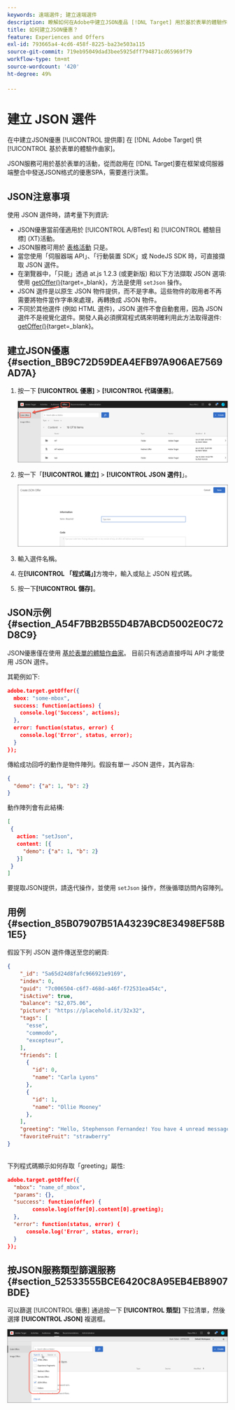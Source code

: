 ```yaml
---
keywords: 遠端選件; 建立遠端選件
description: 瞭解如何在Adobe中建立JSON產品 [!DNL Target] 用於基於表單的體驗作曲家。 JSON產品對框架或SPA伺服器端整合非常有用。
title: 如何建立JSON優惠？
feature: Experiences and Offers
exl-id: 793665a4-4cd6-458f-8225-ba23e503a115
source-git-commit: 719eb95049dad3bee5925dff794871cd65969f79
workflow-type: tm+mt
source-wordcount: '420'
ht-degree: 49%

---
```


# 建立 JSON 選件

在中建立JSON優惠 [!UICONTROL 提供庫] 在 [!DNL Adobe Target] 供 [!UICONTROL 基於表單的體驗作曲家]。

JSON服務可用於基於表單的活動，從而啟用在 [!DNL Target]要在框架或伺服器端整合中發送JSON格式的優惠SPA，需要進行決策。

## JSON注意事項

使用 JSON 選件時，請考量下列資訊:

* JSON優惠當前僅適用於 [!UICONTROL A/BTest] 和 [!UICONTROL 體驗目標] (XT)活動。
* JSON服務可用於 [表格活動](/help/main/c-experiences/form-experience-composer.md) 只是。
* 當您使用「伺服器端 API」、「行動裝置 SDK」或 NodeJS SDK 時，可直接擷取 JSON 選件。
* 在瀏覽器中，「只能」透過 at.js 1.2.3 (或更新版) 和以下方法擷取 JSON 選項: 使用 [getOffer()](https://developer.adobe.com/target/implement/client-side/atjs/atjs-functions/adobe-target-getoffer/){target=_blank}，方法是使用 `setJson` 操作。
* JSON 選件是以原生 JSON 物件提供，而不是字串。這些物件的取用者不再需要將物件當作字串來處理，再轉換成 JSON 物件。
* 不同於其他選件 (例如 HTML 選件)，JSON 選件不會自動套用，因為 JSON 選件不是視覺化選件。開發人員必須撰寫程式碼來明確利用此方法取得選件: [getOffer()](https://developer.adobe.com/target/implement/client-side/atjs/atjs-functions/adobe-target-getoffer/){target=_blank}。

## 建立JSON優惠 {#section_BB9C72D59DEA4EFB97A906AE7569AD7A}

1. 按一下 **[!UICONTROL 優惠]** > **[!UICONTROL 代碼優惠]**。

   ![「優惠」>「代碼優惠」頁籤](/help/main/c-experiences/c-manage-content/assets/code-offers-tab.png)

1. 按一下「**[!UICONTROL 建立]** > **[!UICONTROL JSON 選件]**」。

   ![](assets/offer-json.png)

1. 輸入選件名稱。
1. 在&#x200B;**[!UICONTROL 「程式碼」]**&#x200B;方塊中，輸入或貼上 JSON 程式碼。
1. 按一下&#x200B;**[!UICONTROL 儲存]**。

## JSON示例 {#section_A54F7BB2B55D4B7ABCD5002E0C72D8C9}

JSON優惠僅在使用 [基於表單的體驗作曲家](/help/main/c-experiences/form-experience-composer.md)。 目前只有透過直接呼叫 API 才能使用 JSON 選件。

其範例如下:

```json
adobe.target.getOffer({ 
  mbox: "some-mbox", 
  success: function(actions) { 
    console.log('Success', actions); 
  }, 
  error: function(status, error) { 
    console.log('Error', status, error); 
  } 
});
```

傳給成功回呼的動作是物件陣列。假設有單一 JSON 選件，其內容為:

```json
{ 
  "demo": {"a": 1, "b": 2} 
}
```

動作陣列會有此結構:

```json
[ 
 { 
   action: "setJson", 
   content: [{ 
     "demo": {"a": 1, "b": 2} 
   }] 
 }  
]
```

要提取JSON提供，請迭代操作，並使用 `setJson` 操作，然後循環訪問內容陣列。

## 用例 {#section_85B07907B51A43239C8E3498EF58B1E5}

假設下列 JSON 選件傳送至您的網頁:

```json
{ 
    "_id": "5a65d24d8fafc966921e9169", 
    "index": 0, 
    "guid": "7c006504-c6f7-468d-a46f-f72531ea454c", 
    "isActive": true, 
    "balance": "$2,075.06", 
    "picture": "https://placehold.it/32x32", 
    "tags": [ 
      "esse", 
      "commodo", 
      "excepteur", 
    ], 
    "friends": [ 
      { 
        "id": 0, 
        "name": "Carla Lyons" 
      }, 
      { 
        "id": 1, 
        "name": "Ollie Mooney" 
      }, 
    ], 
    "greeting": "Hello, Stephenson Fernandez! You have 4 unread messages.", 
    "favoriteFruit": "strawberry" 
} 
  
```

下列程式碼顯示如何存取「greeting」屬性:

```json
adobe.target.getOffer({   
  "mbox": "name_of_mbox", 
  "params": {}, 
  "success": function(offer) {           
        console.log(offer[0].content[0].greeting); 
  },   
  "error": function(status, error) {           
      console.log('Error', status, error); 
  } 
});
```

## 按JSON服務類型篩選服務 {#section_52533555BCE6420C8A95EB4EB8907BDE}

可以篩選 [!UICONTROL 優惠] 通過按一下 **[!UICONTROL 類型]** 下拉清單，然後選擇 **[!UICONTROL JSON]** 複選框。

![](assets/offer-json-filter.png)
